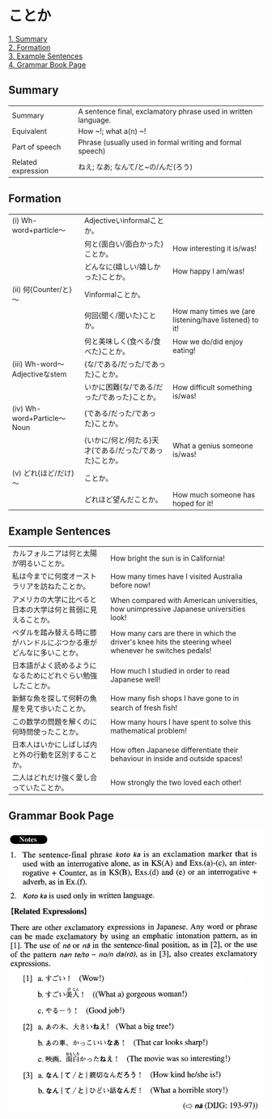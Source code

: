# ことか

[1. Summary](#summary)<br>
[2. Formation](#formation)<br>
[3. Example Sentences](#example-sentences)<br>
[4. Grammar Book Page](#grammar-book-page)<br>


## Summary

<table><tr>   <td>Summary</td>   <td>A sentence final, exclamatory phrase used in written language.</td></tr><tr>   <td>Equivalent</td>   <td>How ~!; what a(n) ~!</td></tr><tr>   <td>Part of speech</td>   <td>Phrase (usually used in formal writing and formal speech)</td></tr><tr>   <td>Related expression</td>   <td>ねえ; なあ; なんて/と~の/んだ(ろう)</td></tr></table>

## Formation

<table class="table"><tbody><tr class="tr head"><td class="td"><span class="numbers">(i)</span> <span class="bold">Wh-word+particle～</span></td><td class="td"><span>Adjectiveいinformal</span><span class="concept">ことか</span><span>。</span></td><td class="td"></td></tr><tr class="tr"><td class="td"></td><td class="td"><span>何と{面白い/面白かった}</span><span class="concept">ことか</span><span>。</span></td><td class="td"><span>How interesting it is/was!</span></td></tr><tr class="tr"><td class="td"></td><td class="td"><span>どんなに{嬉しい/嬉しかった}</span><span class="concept">ことか</span><span>。</span></td><td class="td"><span>How happy I am/was!</span></td></tr><tr class="tr head"><td class="td"><span class="numbers">(ii)</span> <span class="bold">何{Counter/と}～</span></td><td class="td"><span>Vinformal</span><span class="concept">ことか</span><span>。</span></td><td class="td"></td></tr><tr class="tr"><td class="td"></td><td class="td"><span>何回{聞く/聞いた}</span><span class="concept">ことか</span><span>。</span></td><td class="td"><span>How many times we {are listening/have listened} to it!</span></td></tr><tr class="tr"><td class="td"></td><td class="td"><span>何と美味しく{食べる/食べた}</span><span class="concept">ことか</span><span>。</span></td><td class="td"><span>How we do/did enjoy eating!</span></td></tr><tr class="tr head"><td class="td"><span class="numbers">(iii)</span> <span class="bold">Wh-word～Adjectiveなstem</span></td><td class="td"><span>{な/である/だった/であった}</span><span class="concept">ことか</span><span>。</span></td><td class="td"></td></tr><tr class="tr"><td class="td"></td><td class="td"><span>いかに困難{な/である/だった/であった}</span><span class="concept">ことか</span><span>。</span></td><td class="td"><span>How difficult something is/was!</span></td></tr><tr class="tr head"><td class="td"><span class="numbers">(iv)</span> <span class="bold">Wh-word+Particle～Noun</span></td><td class="td"><span>{である/だった/であった}</span><span class="concept">ことか</span><span>。</span></td><td class="td"></td></tr><tr class="tr"><td class="td"></td><td class="td"><span>{いかに/何と/何たる}天才{である/だった/であった}</span><span class="concept">ことか</span><span>。</span></td><td class="td"><span>What a genius someone is/was!</span></td></tr><tr class="tr head"><td class="td"><span class="numbers">(v)</span> <span class="bold">どれ{ほど/だけ}～</span></td><td class="td"><span class="concept">ことか</span><span>。</span></td><td class="td"></td></tr><tr class="tr"><td class="td"></td><td class="td"><span>どれほど望んだ</span><span class="concept">ことか</span><span>。</span></td><td class="td"><span>How much someone has hoped for it!</span></td></tr></tbody></table>

## Example Sentences

<table><tr>   <td>カルフォルニアは何と太陽が明るいことか。</td>   <td>How bright the sun is in California!</td></tr><tr>   <td>私は今までに何度オーストラリアを訪ねたことか。</td>   <td>How many times have I visited Australia before now!</td></tr><tr>   <td>アメリカの大学に比べると日本の大学は何と貧弱に見えることか。</td>   <td>When compared with American universities, how unimpressive Japanese universities look!</td></tr><tr>   <td>ペダルを踏み替える時に膝がハンドルにぶつかる車がどんなに多いことか。</td>   <td>How many cars are there in which the driver's knee hits the steering wheel whenever he switches pedals!</td></tr><tr>   <td>日本語がよく読めるようになるためにどれぐらい勉強したことか。</td>   <td>How much I studied in order to read Japanese well!</td></tr><tr>   <td>新鮮な魚を探して何軒の魚屋を見て歩いたことか。</td>   <td>How many ﬁsh shops I have gone to in search of fresh ﬁsh!</td></tr><tr>   <td>この数学の問題を解くのに何時問使ったことか。</td>   <td>How many hours I have spent to solve this mathematical problem!</td></tr><tr>   <td>日本人はいかにしばしば内と外の行動を区別することか。</td>   <td>How often Japanese differentiate their behaviour in inside and outside spaces!</td></tr><tr>   <td>二人はどれだけ強く愛し合っていたことか。</td>   <td>How strongly the two loved each other!</td></tr></table>

## Grammar Book Page

![](../img/Advancedことか.png)

